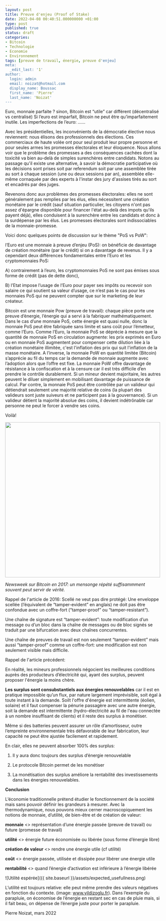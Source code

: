 ```yaml
---
layout: post
title: Preuve d'enjeu (Proof of Stake)
date: 2022-04-08 00:40:51.000000000 +01:00
type: post
published: true
status: draft
categories:
- Bitcoin
- Technologie
- Economie
- Environnement
tags: [preuve de travail, énergie, preuve d'enjeu]
meta:
  _edit_last: '1'
author:
  login: admin
  email: noizat@hotmail.com
  display_name: Boussac
  first_name: 'Pierre'
  last_name: 'Noizat'
---
```



Euro, monnaie parfaite ? sinon, Bitcoin est “utile” car différent (décentralisé vs centralisé)
Si l’euro est imparfait, Bitcoin ne peut être qu’imparfaitement inutile.
Les imperfections de l’euro:
......

Avec les présidentielles, les inconvénients de la démocratie élective nous reviennent: nous élisons des professionnels des élections.
Ces commerciaux de haute volée ont pour seul produit leur propre personne et pour seules armes les promesses électorales et leur éloquence.
Nous allons voir que le problème des promesses a des conséquences cachées dont la toxicité va bien au-delà de simples surenchères entre candidats.
Notons au passage qu'il existe une alternative, à savoir la démocratie participative où les décisions sont prises soit par referendum soit par une assemblée tirée au sort à chaque session (une ou deux sessions par an), assemblée elle-même cornaquée par des experts à l'instar des jury d'assises tirés au sort et encadrés par des juges.

Revenons donc aux problèmes des promesses électorales: elles ne sont généralement pas remplies par les élus, elles nécessitent une création monétaire par le crédit (sauf situation particulier, les citoyens n'ont pas assez d'épargne disponible pour financer l'état au-delà des impots qu'ils payent déjà), elles conduisent à la surenchère entre les candidats et donc à la surdépense par les élus.
Les promesses électorales sont indissociables de la monnaie-promesse.
 
Voici donc quelques points de discussion sur le thème "PoS vs PoW":

l’Euro est une monnaie à preuve d’enjeu (PoS): on bénéficie de davantage de création monétaire (par le crédit) si on a davantage de revenus.
Il y a cependant deux différences fondamentales entre l’Euro et les cryptomonnaies PoS: 

A) contrairement à l’euro, les cryptomonnaies PoS ne sont pas émises sous forme de crédit (pas de dette donc), 

B) l’Etat impose l’usage de l’Euro pour payer ses impôts ou recevoir son salaire ce qui soutient sa valeur d’usage, ce n’est pas le cas pour les monnaies PoS qui ne peuvent compter que sur le marketing de leur créateur.

Bitcoin est une monnaie Pow (preuve de travail): chaque pièce porte une preuve d’énergie, l’énergie qui a servi à la fabriquer mathématiquement.
Dans le cas d’une monnaie PoS, cette énergie est quasi nulle, donc la monnaie PoS peut être fabriquée sans limite et sans coût pour l’émetteur, comme l’Euro.
Comme l’Euro, la monnaie PoS se déprécie à mesure que la quantité de monnaie PoS en circulation augmente: les prix exprimés en Euro ou en monnaie PoS augmentent pour compenser cette dilution liée à la création monétaire illimitée, c'est l'inflation des prix qui suit l'inflation de la masse monétaire.
A l’inverse, la monnaie PoW en quantité limitée (Bitcoin) s’apprécie au fil du temps car la demande de monnaie augmente avec l’adoption alors que l’offre est fixe.
La monnaie PoW offre davantage de résistance à la confiscation et à la censure car il est très difficile d’en prendre le contrôle durablement. Si un mineur devient majoritaire, les autres peuvent le diluer simplement en mobilisant davantage de puissance de calcul.
Par contre, la monnaie PoS peut être contrôlée par un valideur qui détiendrait seulement une majorité relative de coins (la plupart des valideurs sont juste suiveurs et ne participent pas à la gouvernance). Si un valideur détient la majorité absolue des coins, il devient indétrônable car personne ne peut le forcer à vendre ses coins.


Voilà!

<div><img src="{{ site.baseurl }}/assets/Newsweek_on_Bitcoin_mining_2017.jpeg" width='500'></div>

_Newsweek sur Bitcoin en 2017: 
un mensonge répété suffisammment souvent peut servir de vérité._

Rappel de l'article de 2016:
Scellé ne veut pas dire protégé: Une enveloppe scellée (l’équivalent de “tamper-evident” en anglais) ne doit pas être confondue avec un coffre-fort (“tamper-proof” ou “tamper-resistant”).

Une chaîne de signature est “tamper-evident”: toute modification d’un message ou d’un bloc dans la chaîne de messages ou de bloc signés se traduit par une bifurcation avec deux chaînes concurrentes.

Une chaîne de preuves de travail est non seulement “tamper-evident” mais aussi “tamper-proof” comme un coffre-fort: une modification est non seulement visible mais difficile.



Rappel de l'article précédent:

En réalité, les mineurs professionnels négocient les meilleures conditions auprès des producteurs d’électricité qui, ayant des surplus, peuvent proposer l'énergie la moins chère.

**Les surplus sont consubstantiels aux énergies renouvelables** car il est en pratique impossible qu’un flux, par nature largement imprévisible, soit égal à toute instant à la demande.
Soilt l'offre d'énergie est intermittente (éolien, solaire) et il faut compenser la pénurie passagère avec une autre énergie, soit la demande est intermittente (hydro-électricité au fil de l'eau connectée à un nombre insuffisant de clients) et il reste des surplus à monétiser.

Même si des batteries peuvent assurer un rôle d’amortisseur, outre l’empreinte environnementale très défavorable de leur fabrication, leur capacité ne peut être ajustée facilement et rapidement.

En clair, elles ne peuvent absorber 100% des surplus:

1) Il y aura donc toujours des surplus d’énergie renouvelable

2)  Le protocole Bitcoin permet de les monétiser

3) La monétisation des surplus améliore la rentabilité des investissements dans les énergies renouvelables.

**Conclusion**

L’économie traditionnelle prétend étudier le fonctionnement de la société mais sans pouvoir définir les grandeurs à mesurer.
Avec la thermodynamique, nous pouvons mieux cerner macroscopiquement les notions de monnaie, d’utilité, de bien-être et de création de valeur:

**monnaie** <> représentation d’une énergie passée (preuve de travail) ou future (promesse de travail)

**utilité** <> énergie future économisée ou libérée (sous forme d’énergie libre)

**création de valeur** <> rendre une énergie utile (cf utilité)

**coût** <> énergie passée, utilisée et dissipée pour libérer une énergie utile

**rentabilité** <> quand l’énergie d’activation est inférieure à l’énergie libérée

![Utilité espérée]({{ site.baseurl }}/assets/expected_usefullness.png)

L’utilité est toujours relative: elle peut même prendre des valeurs négatives en fonction du contexte. (image: www.yildizoglu.fr). Dans l’exemple du parapluie, on économise de l’énergie en restant sec en cas de pluie mais, si il fait beau, on dépense de l’énergie juste pour porter le parapluie.


Pierre Noizat, mars 2022